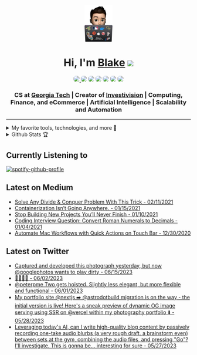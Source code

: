 <div align="center">
<img src="https://raw.githubusercontent.com/blakesanie/blakesanie.com/master/public/images/wwdc_blake.png" height="100px" align="center" />
</div>

<h1 align="center">Hi, I'm <a href="https://blakesanie.com">Blake</a> <img src="https://raw.githubusercontent.com/MartinHeinz/MartinHeinz/master/wave.gif" width="32">
</h1>





<p align="center">
	<a href="https://blakesanie.com/linkedin"><img style="border-radius: 6px; overflow: hidden;" src="https://img.shields.io/badge/LinkedIn-0077B5?style=for-the-badge&logo=linkedin&logoColor=white"></img>
	</a>
	<a href="https://blakesanie.com/twitter"><img style="border-radius: 6px;" src="https://img.shields.io/badge/Twitter-1DA1F2?style=for-the-badge&logo=twitter&logoColor=white" /></a>
	<a href="https://blakesanie.com/instagram"><img style="border-radius: 6px;" src="https://img.shields.io/badge/Instagram-E4405F?style=for-the-badge&logo=instagram&logoColor=white" /></a>
	<a href="https://blakesanie.com/"><img style="border-radius: 6px;" src="https://img.shields.io/website?down_color=Red&down_message=Offline&logo=vercel&style=for-the-badge&up_color=Green&up_message=Online&url=https%3A%2F%2Fblakesanie.com" /></a>
	<a href="mailto:blake@sanie.com"><img style="border-radius: 6px;" src="https://img.shields.io/badge/Gmail-D14836?style=for-the-badge&logo=gmail&logoColor=white" /></a>
	<a href="https://paypal.me/blakesanie"><img style="border-radius: 6px;" src="https://img.shields.io/badge/PayPal-00457C?style=for-the-badge&logo=paypal&logoColor=white" /></a>
	<a href="https://blakesanie.com/blog"><img style="border-radius: 6px;" src="https://img.shields.io/badge/Medium-12100E?style=for-the-badge&logo=medium&logoColor=white" /></a>
</p>

<h3 align="center">CS at <a href="https://en.wikipedia.org/wiki/Georgia_Tech" target="_blank">Georgia Tech</a> | Creator of <a href="https://investivision.com" target="_blank">Investivision</a> | Computing, Finance, and eCommerce | Artificial Intelligence | Scalability and Automation</h3>

---

<details>

<summary>My favorite tools, technologies, and more 🔎</summary>

<h3 align="center">I work with</h3>

<div align="center" style="display: flex; justify-content: center; flex-wrap: wrap;">

<img src="https://cdn.jsdelivr.net/gh/devicons/devicon/icons/nodejs/nodejs-original.svg" height="24"/>

<img src="https://cdn.jsdelivr.net/gh/devicons/devicon/icons/python/python-original.svg" height="24"/>

<img src="https://cdn.jsdelivr.net/gh/devicons/devicon/icons/html5/html5-original.svg" height="24"/>


<img src="https://cdn.jsdelivr.net/gh/devicons/devicon/icons/css3/css3-original.svg" height="24"/>

<img src="https://cdn.jsdelivr.net/gh/devicons/devicon/icons/javascript/javascript-original.svg" height="24"/>

<img src="https://cdn.jsdelivr.net/gh/devicons/devicon/icons/java/java-original.svg" height="24"/>

<img src="https://cdn.jsdelivr.net/gh/devicons/devicon/icons/c/c-original.svg" height="24"/>

<img src="https://cdn.jsdelivr.net/gh/devicons/devicon/icons/r/r-original.svg" height="24"/>

<img src="https://cdn.jsdelivr.net/gh/devicons/devicon/icons/swift/swift-original.svg" height="24"/>



</div>


<h3 align="center">plus</h3>

<div align="center" style="display: flex; justify-content: center; flex-wrap: wrap;">

<img src="https://cdn.jsdelivr.net/gh/devicons/devicon/icons/googlecloud/googlecloud-original.svg" height="24"/>

<img src="https://cdn.jsdelivr.net/gh/devicons/devicon/icons/react/react-original.svg" height="24"/>

<img src="https://cdn.jsdelivr.net/gh/devicons/devicon/icons/nextjs/nextjs-original.svg" height="24"/>

<img src="https://cdn.jsdelivr.net/gh/devicons/devicon/icons/docker/docker-original.svg" height="24" />

<img src="https://cdn.jsdelivr.net/gh/devicons/devicon/icons/firebase/firebase-plain.svg" height="24" />

<img src="https://cdn.jsdelivr.net/gh/devicons/devicon/icons/amazonwebservices/amazonwebservices-original.svg" height="24" />

<img src="https://cdn.jsdelivr.net/gh/devicons/devicon/icons/googlecloud/googlecloud-original.svg" height="24" />

<img src="https://cdn.jsdelivr.net/gh/devicons/devicon/icons/heroku/heroku-plain.svg" height="24" />

<img src="https://cdn.jsdelivr.net/gh/devicons/devicon/icons/numpy/numpy-original.svg" height="24" />

<img src="https://cdn.jsdelivr.net/gh/devicons/devicon/icons/pandas/pandas-original.svg" height="24" />

<img src="https://cdn.jsdelivr.net/gh/devicons/devicon/icons/tensorflow/tensorflow-original.svg" height="24" />

<img src="https://cdn.jsdelivr.net/gh/devicons/devicon/icons/express/express-original.svg" height="24" />

<img src="https://cdn.jsdelivr.net/gh/devicons/devicon/icons/jupyter/jupyter-original-wordmark.svg" height="24" />

<img src="https://cdn.jsdelivr.net/gh/devicons/devicon/icons/npm/npm-original-wordmark.svg" height="24" />


<img src="https://cdn.jsdelivr.net/gh/devicons/devicon/icons/jquery/jquery-original.svg" height="24" />


<img src="https://cdn.jsdelivr.net/gh/devicons/devicon/icons/chrome/chrome-plain.svg" height="24" />


<img src="https://cdn.jsdelivr.net/gh/devicons/devicon/icons/figma/figma-original.svg" height="24" />

<img src="https://cdn.jsdelivr.net/gh/devicons/devicon/icons/github/github-original.svg" height="24" />


<img src="https://cdn.jsdelivr.net/gh/devicons/devicon/icons/materialui/materialui-original.svg" height="24" />

<img src="https://cdn.jsdelivr.net/gh/devicons/devicon/icons/mysql/mysql-original.svg" height="24" />

<img src="https://cdn.jsdelivr.net/gh/devicons/devicon/icons/redis/redis-original.svg" height="24" />


<img src="https://cdn.jsdelivr.net/gh/devicons/devicon/icons/rstudio/rstudio-original.svg" height="24" />

<img src="https://cdn.jsdelivr.net/gh/devicons/devicon/icons/slack/slack-original.svg" height="24" />

<img src="https://cdn.jsdelivr.net/gh/devicons/devicon/icons/vscode/vscode-original.svg" height="24" />

<img src="https://cdn.jsdelivr.net/gh/devicons/devicon/icons/webpack/webpack-original.svg" height="24"/>

<img src="https://cdn.jsdelivr.net/gh/devicons/devicon/icons/intellij/intellij-original.svg" height="24"/>


<img src="https://cdn.jsdelivr.net/gh/devicons/devicon/icons/jest/jest-plain.svg" height="24"/>

<img src="https://cdn.jsdelivr.net/gh/devicons/devicon/icons/jetbrains/jetbrains-original.svg" height="24"/>

<img src="https://cdn.jsdelivr.net/gh/devicons/devicon/icons/jira/jira-original.svg" height="24"/>

<img src="https://cdn.jsdelivr.net/gh/devicons/devicon/icons/mongodb/mongodb-original.svg" height="24"/>

<img src="https://cdn.jsdelivr.net/gh/devicons/devicon/icons/socketio/socketio-original.svg" height="24"/>








</div>

<h3 align="center">and (hopefully) soon</h3>

<div align="center" style="display: flex; justify-content: center; flex-wrap: wrap;">

<img src="https://cdn.jsdelivr.net/gh/devicons/devicon/icons/rust/rust-plain.svg" height="24"/>

<img src="https://cdn.jsdelivr.net/gh/devicons/devicon/icons/go/go-original-wordmark.svg" height="24"/>

<img src="https://cdn.jsdelivr.net/gh/devicons/devicon/icons/kubernetes/kubernetes-plain.svg" height="24"/>

<img src="https://cdn.jsdelivr.net/gh/devicons/devicon/icons/apachekafka/apachekafka-original.svg" height="24"/>

<img src="https://cdn.jsdelivr.net/gh/devicons/devicon/icons/raspberrypi/raspberrypi-original.svg" height="24"/>


</div>

<!-- ![Top Langs](https://github-readme-stats.vercel.app/api/top-langs/?username=blakesanie&hide=HTML&langs_count=9&layout=compact) -->



<h3 align="center">to build ⚡💥🔥</h3>

</details>

<details>

<summary>Github Stats 🏆</summary>

![Blake's GitHub stats](https://github-readme-stats.vercel.app/api?username=blakesanie&count_private=true&show_icons=true&hide=contribs,prs,issues)

![Top Langs](https://github-readme-stats.vercel.app/api/top-langs/?username=blakesanie&layout=compact)

<!--START_SECTION:waka-->
![Code Time](http://img.shields.io/badge/Code%20Time-821%20hrs%2052%20mins-blue)

![Profile Views](http://img.shields.io/badge/Profile%20Views-3-blue)

![Lines of code](https://img.shields.io/badge/From%20Hello%20World%20I%27ve%20Written-2.0%20million%20lines%20of%20code-blue)

**🐱 My GitHub Data** 

> 📦 4.6 MB Used in GitHub's Storage 
 > 
> 🏆 186 Contributions in the Year 2024
 > 
> 💼 Opted to Hire
 > 
> 📜 30 Public Repositories 
 > 
> 🔑 19 Private Repositories 
 > 
**I'm a Night 🦉** 

```text
🌞 Morning                149 commits         ███░░░░░░░░░░░░░░░░░░░░░░   10.77 % 
🌆 Daytime                491 commits         █████████░░░░░░░░░░░░░░░░   35.50 % 
🌃 Evening                578 commits         ██████████░░░░░░░░░░░░░░░   41.79 % 
🌙 Night                  165 commits         ███░░░░░░░░░░░░░░░░░░░░░░   11.93 % 
```
📅 **I'm Most Productive on Monday** 

```text
Monday                   256 commits         █████░░░░░░░░░░░░░░░░░░░░   18.51 % 
Tuesday                  160 commits         ███░░░░░░░░░░░░░░░░░░░░░░   11.57 % 
Wednesday                157 commits         ███░░░░░░░░░░░░░░░░░░░░░░   11.35 % 
Thursday                 209 commits         ████░░░░░░░░░░░░░░░░░░░░░   15.11 % 
Friday                   160 commits         ███░░░░░░░░░░░░░░░░░░░░░░   11.57 % 
Saturday                 230 commits         ████░░░░░░░░░░░░░░░░░░░░░   16.63 % 
Sunday                   211 commits         ████░░░░░░░░░░░░░░░░░░░░░   15.26 % 
```


📊 **This Week I Spent My Time On** 

```text
🕑︎ Time Zone: America/New_York

💬 Programming Languages: 
No Activity Tracked This Week

🔥 Editors: 
No Activity Tracked This Week

💻 Operating System: 
No Activity Tracked This Week
```

**I Mostly Code in JavaScript** 

```text
JavaScript               24 repos            ██████████░░░░░░░░░░░░░░░   38.10 % 
Python                   16 repos            ██████░░░░░░░░░░░░░░░░░░░   25.40 % 
Jupyter Notebook         10 repos            ████░░░░░░░░░░░░░░░░░░░░░   15.87 % 
HTML                     7 repos             ███░░░░░░░░░░░░░░░░░░░░░░   11.11 % 
Rust                     1 repo              ░░░░░░░░░░░░░░░░░░░░░░░░░   01.59 % 
```



**Timeline**

![Lines of Code chart](https://raw.githubusercontent.com/blakesanie/blakesanie/master/assets/bar_graph.png)


 Last Updated on 27/05/2024 12:35:23 UTC
<!--END_SECTION:waka-->

</details>

## Currently Listening to 

[![spotify-github-profile](https://spotify-github-profile.vercel.app/api/view?uid=blake_sanie&cover_image=true&theme=novatorem&bar_color=53b14f&bar_color_cover=true)](https://github.com/kittinan/spotify-github-profile)

## Latest on Medium

<!--Start Medium--><ul><li><a href='https://codeburst.io/solve-any-divide-conquer-problem-with-this-trick-a187810cbd99?source=rss-8d1a76d48b32------2 target='_blank'>Solve Any Divide & Conquer Problem With This Trick - 02/11/2021</a></li><li><a href='https://codeburst.io/containerization-isnt-going-anywhere-81df3ae080cd?source=rss-8d1a76d48b32------2 target='_blank'>Containerization Isn’t Going Anywhere. - 01/15/2021</a></li><li><a href='https://blakesanie.medium.com/stop-building-new-projects-youll-never-finish-db80ae60c766?source=rss-8d1a76d48b32------2 target='_blank'>Stop Building New Projects You’ll Never Finish - 01/10/2021</a></li><li><a href='https://betterprogramming.pub/coding-interview-question-convert-roman-numerals-to-decimals-868b2694f497?source=rss-8d1a76d48b32------2 target='_blank'>Coding Interview Question: Convert Roman Numerals to Decimals - 01/04/2021</a></li><li><a href='https://medium.com/macoclock/automate-mac-workflows-with-quick-actions-on-touch-bar-61932ac1b633?source=rss-8d1a76d48b32------2 target='_blank'>Automate Mac Workflows with Quick Actions on Touch Bar - 12/30/2020</a></li></ul><!--End Medium-->

## Latest on Twitter

<!--Start Twitter--><ul>

<li><a href='https://twitter.com/blakesanie/status/1669320001264709632' target='_blank'>Captured and developed this photograph yesterday, but now @googlephotos wants to play dirty  - 06/15/2023</a></li>
<li><a href='https://twitter.com/blakesanie/status/1664514173563469824' target='_blank'>🫱🏻‍🫲🏼  - 06/02/2023</a></li>
<li><a href='https://twitter.com/blakesanie/status/1664086151874105345' target='_blank'>@peterpme Two gets hoisted. Slightly less elegant, but more flexible and functional - 06/01/2023</a></li>
<li><a href='https://twitter.com/blakesanie/status/1662966834960945152' target='_blank'>My portfolio site @nextjs ➡️ @astrodotbuild migration is on the way - the initial version is live! Here's a sneak preview of dynamic OG image serving using SSR on @vercel within my photography portfolio ⬇️  - 05/28/2023</a></li>
<li><a href='https://twitter.com/blakesanie/status/1662280481860354050' target='_blank'>Leveraging today's AI, can I write high-quality blog content by passively recording one-take audio blurbs (a very rough draft, a brainstorm even) between sets at the gym, combining the audio files, and pressing "Go"? I'll investigate. This is gonna be... interesting for sure - 05/27/2023</a></li>

</ul>

<!--End Twitter-->
